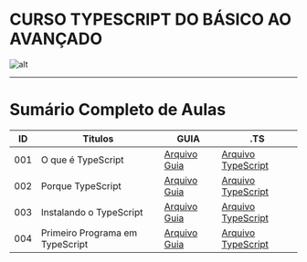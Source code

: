 # CURSO TYPESCRIPT DO BÁSICO AO AVANÇADO   

![alt](https://images.prismic.io/spacetravelingtun/9c5b6cf0-9362-4562-823c-be087ff8e2a1_TypeScript_Vantagens_mitos_e_aplicacoes.png?auto=compress,format&rect=0,266,1920,549&w=1400&h=400)

----
# Sumário Completo de Aulas

| ID  | Titulos                         | GUIA             | .TS                                                        |
| --- | ------------------------------- | ---------------- | ---------------------------------------------------------- |
| 001 | O que é TypeScript              | [Arquivo Guia]() | [Arquivo TypeScript](ts.AULAS/aula.001/introducao.yaml)    |
| 002 | Porque TypeScript               | [Arquivo Guia]() | [Arquivo TypeScript](ts.AULAS/aula.002/introducao.yaml)    |
| 003 | Instalando o TypeScript         | [Arquivo Guia]() | [Arquivo TypeScript](ts.AULAS/aula.003/introducao.yaml)    |
| 004 | Primeiro Programa em TypeScript | [Arquivo Guia]() | [Arquivo TypeScript](ts.AULAS/aula.004/assets/ts/index.ts) |